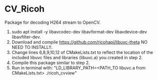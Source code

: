 # CV_Ricoh
Package for decoding H264 stream to OpenCV. 

1) sudo apt install -y libavcodec-dev libavformat-dev libavdevice-dev libavfilter-dev.
2) Download and compile https://github.com/ricohapi/libuvc-theta NO NEED TO INSTALL!!.
3) Change lines 6,8,9,10,12 of CMakeLists.txt to reflect the location of the included libuvc files and libraries (libuvc.a) you created in step 2.
4) Compile this package similar to step 2. 
5) Run in terminal with: "LD_LIBRARY_PATH=<PATH_TO libuvc.a from CMakeLists.txt> ./ricoh_cvview"
